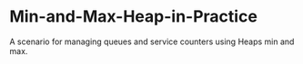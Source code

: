 # Min-and-Max-Heap-in-Practice

A scenario for managing queues and service counters using Heaps min and max.
